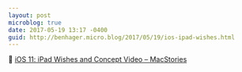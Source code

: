 ```yaml
---
layout: post
microblog: true
date: 2017-05-19 13:17 -0400
guid: http://benhager.micro.blog/2017/05/19/ios-ipad-wishes.html
---
```

📱 [iOS 11: iPad Wishes and Concept Video – MacStories](https://www.macstories.net/stories/ios-11-ipad-wishes-and-concept-video/)
